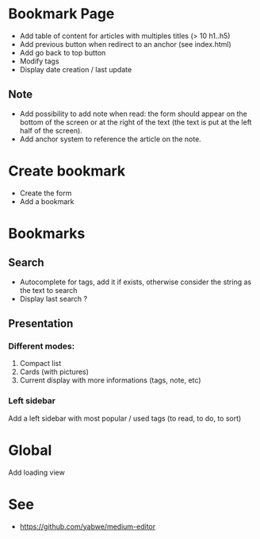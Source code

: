
# Bookmark Page

- Add table of content for articles with multiples titles (> 10 h1..h5)
- Add previous button when redirect to an anchor (see index.html)
- Add go back to top button
- Modify tags
- Display date creation / last update

## Note

- Add possibility to add note when read: the form should appear on the bottom
  of the screen or at the right of the text (the text is put at the left half
  of the screen).
- Add anchor system to reference the article on the note.


# Create bookmark

- Create the form
- Add a bookmark


# Bookmarks

## Search

- Autocomplete for tags, add it if exists, otherwise consider the string as the
 text to search
- Display last search ?

## Presentation

### Different modes:

1. Compact list
2. Cards (with pictures)
3. Current display with more informations (tags, note, etc)

### Left sidebar

Add a left sidebar with most popular / used tags (to read, to do, to sort)


# Global

Add loading view

# See

- https://github.com/yabwe/medium-editor
